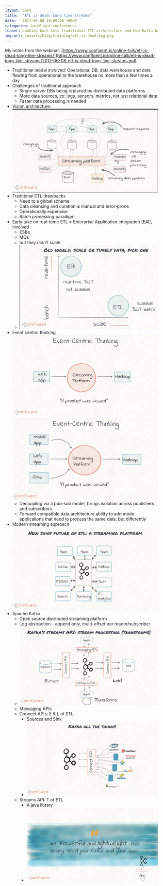 ```yaml
---
layout: post
title:  "ETL is dead; Long live streams"
date:   2017-06-08 18:00:00 +0000   
categories: highlight conferences
teaser: Looking back into traditional ETL architecture and how Kafka based stream processing makes things better 
img-url: /assets/blog/training/etl-is-dead/img.png
---
```


My notes from the webinar: [https://www.confluent.io/online-talk/etl-is-dead-long-live-streams/](https://www.confluent.io/online-talk/etl-is-dead-long-live-streams/2017-06-08-etl-is-dead-long-live-streams.md)

* Traditional model involved: Operational DB, data warehouse and data flowing from operational to the warehouse no
more than a few times a day
* Challenges of traditional approach
  - Single server DBs being replaced by distributed data platforms
  - More data sources, ex: logs, sensors, metrics, not just relational data
  - Faster data processing is needed
* Vision architecture:
![](/assets/blog/training/etl-is-dead/img1.png)
* Traditional ETL drawbacks
  - Need to a global schema
  - Data cleansing and curation is manual and error-prone
  - Operationally expensive
  - Batch processing paradigm
* Early take on real-tome ETL = Enterprise Application Integration (EAI), involved
  - ESBs
  - MQs
  - but they didn't scale
  - ![](/assets/blog/training/etl-is-dead/img2.png)
* Event centric thinking
![](/assets/blog/training/etl-is-dead/img3.png)
![](/assets/blog/training/etl-is-dead/img4.png)
  - Decoupling via a pub-sub model, brings isolation across publishers and subscribers
  - Forward compatible data architecture ability to add mode applications that need to process the same data, but
    differently
* Modern streaming approach
![](/assets/blog/training/etl-is-dead/img5.png)
* Apache Kafka
  - Open source distributed streaming platform
  - Log abstraction - append only, multi-offset per reader/subscriber
  - ![](/assets/blog/training/etl-is-dead/img6.png)
  - Messaging APIs
  - Connect APIs: E & L of ETL
    * Sources and Sink
    * ![](/assets/blog/training/etl-is-dead/img7.png)
  - Streams API: T of ETL
    * A java library
    * ![](/assets/blog/training/etl-is-dead/img8.png)
    

  